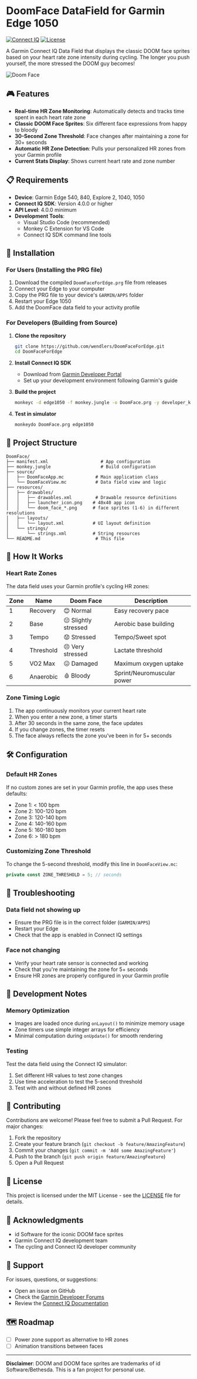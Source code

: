 # DoomFace DataField for Garmin Edge 1050

[![Connect IQ](https://img.shields.io/badge/Connect%20IQ-4.0.0+-00A86B)](https://developer.garmin.com/connect-iq/)
[![License](https://img.shields.io/badge/License-MIT-yellow.svg)](LICENSE)

A Garmin Connect IQ Data Field that displays the classic DOOM face sprites based on your heart rate zone intensity during cycling. The longer you push yourself, the more stressed the DOOM guy becomes!

![Doom Face](assets/doom_face.png)

## 🎮 Features

- **Real-time HR Zone Monitoring**: Automatically detects and tracks time spent in each heart rate zone
- **Classic DOOM Face Sprites**: Six different face expressions from happy to bloody
- **30-Second Zone Threshold**: Face changes after maintaining a zone for 30+ seconds
- **Automatic HR Zone Detection**: Pulls your personalized HR zones from your Garmin profile
- **Current Stats Display**: Shows current heart rate and zone number

## 📋 Requirements
- **Device**: Garmin Edge 540, 840, Explore 2, 1040, 1050
- **Connect IQ SDK**: Version 4.0.0 or higher
- **API Level**: 4.0.0 minimum
- **Development Tools**: 
  - Visual Studio Code (recommended)
  - Monkey C Extension for VS Code
  - Connect IQ SDK command line tools

## 🚀 Installation

### For Users (Installing the PRG file)

1. Download the compiled `DoomFaceForEdge.prg` file from releases
2. Connect your Edge to your computer
3. Copy the PRG file to your device's `GARMIN/APPS` folder
4. Restart your Edge 1050
5. Add the DoomFace data field to your activity profile

### For Developers (Building from Source)

1. **Clone the repository**
   ```bash
   git clone https://github.com/wendlers/DoomFaceForEdge.git
   cd DoomFaceForEdge
   ```

2. **Install Connect IQ SDK**
   - Download from [Garmin Developer Portal](https://developer.garmin.com/connect-iq/sdk/)
   - Set up your development environment following Garmin's guide

4. **Build the project**
   ```bash
   monkeyc -d edge1050 -f monkey.jungle -o DoomFace.prg -y developer_key
   ```

5. **Test in simulator**
   ```bash
   monkeydo DoomFace.prg edge1050
   ```

## 📁 Project Structure

```
DoomFace/
├── manifest.xml                    # App configuration
├── monkey.jungle                   # Build configuration
├── source/
│   ├── DoomFaceApp.mc            # Main application class
│   └── DoomFaceView.mc           # Data field view and logic
├── resources/
│   ├── drawables/
│   │   ├── drawables.xml         # Drawable resource definitions
│   │   ├── launcher_icon.png    # 40x40 app icon
│   │   └── doom_face_*.png      # face sprites (1-6) in different resolutions
│   ├── layouts/
│   │   └── layout.xml           # UI layout definition
│   └── strings/
│       └── strings.xml          # String resources
└── README.md                     # This file
```

## 🎯 How It Works

### Heart Rate Zones

The data field uses your Garmin profile's cycling HR zones:

| Zone | Name | Doom Face | Description |
|------|------|-----------|-------------|
| 1 | Recovery | 😊 Normal | Easy recovery pace |
| 2 | Base | 😐 Slightly stressed | Aerobic base building |
| 3 | Tempo | 😟 Stressed | Tempo/Sweet spot |
| 4 | Threshold | 😣 Very stressed | Lactate threshold |
| 5 | VO2 Max | 😖 Damaged | Maximum oxygen uptake |
| 6 | Anaerobic | 🩸 Bloody | Sprint/Neuromuscular power |

### Zone Timing Logic

1. The app continuously monitors your current heart rate
2. When you enter a new zone, a timer starts
3. After 30 seconds in the same zone, the face updates
4. If you change zones, the timer resets
5. The face always reflects the zone you've been in for 5+ seconds

## 🛠️ Configuration

### Default HR Zones

If no custom zones are set in your Garmin profile, the app uses these defaults:
- Zone 1: < 100 bpm
- Zone 2: 100-120 bpm
- Zone 3: 120-140 bpm
- Zone 4: 140-160 bpm
- Zone 5: 160-180 bpm
- Zone 6: > 180 bpm

### Customizing Zone Threshold

To change the 5-second threshold, modify this line in `DoomFaceView.mc`:
```javascript
private const ZONE_THRESHOLD = 5; // seconds
```

## 🐛 Troubleshooting

### Data field not showing up
- Ensure the PRG file is in the correct folder (`GARMIN/APPS`)
- Restart your Edge
- Check that the app is enabled in Connect IQ settings

### Face not changing
- Verify your heart rate sensor is connected and working
- Check that you're maintaining the zone for 5+ seconds
- Ensure HR zones are properly configured in your Garmin profile

## 📝 Development Notes

### Memory Optimization
- Images are loaded once during `onLayout()` to minimize memory usage
- Zone timers use simple integer arrays for efficiency
- Minimal computation during `onUpdate()` for smooth rendering

### Testing
Test the data field using the Connect IQ simulator:
1. Set different HR values to test zone changes
2. Use time acceleration to test the 5-second threshold
3. Test with and without defined HR zones

## 🤝 Contributing

Contributions are welcome! Please feel free to submit a Pull Request. For major changes:

1. Fork the repository
2. Create your feature branch (`git checkout -b feature/AmazingFeature`)
3. Commit your changes (`git commit -m 'Add some AmazingFeature'`)
4. Push to the branch (`git push origin feature/AmazingFeature`)
5. Open a Pull Request

## 📄 License

This project is licensed under the MIT License - see the [LICENSE](LICENSE) file for details.

## 🙏 Acknowledgments

- id Software for the iconic DOOM face sprites
- Garmin Connect IQ development team
- The cycling and Connect IQ developer community

## 📮 Support

For issues, questions, or suggestions:
- Open an issue on GitHub
- Check the [Garmin Developer Forums](https://forums.garmin.com/developer/)
- Review the [Connect IQ Documentation](https://developer.garmin.com/connect-iq/api-docs/)

## 🗺️ Roadmap

- [ ] Power zone support as alternative to HR zones
- [ ] Animation transitions between faces

---

**Disclaimer**: DOOM and DOOM face sprites are trademarks of id Software/Bethesda. This is a fan project for personal use.